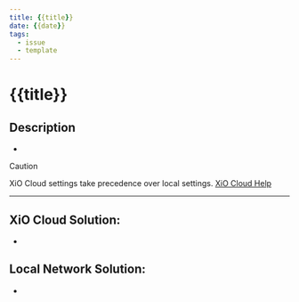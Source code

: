 ```yaml
---
title: {{title}}
date: {{date}}
tags: 
  - issue
  - template
---
```


# {{title}}

## Description

- 

> [!CAUTION]
> XiO Cloud settings take precedence over local settings. [XiO Cloud Help](../../05-Team/02-Resources/Crestron-OLH-Links.md#XiO%20Cloud)

---

## XiO Cloud Solution:
 - 

## Local Network Solution:

- 